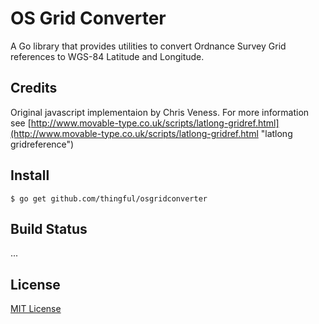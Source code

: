 # OS Grid Converter

A Go library that provides utilities to convert Ordnance Survey Grid references to WGS-84 Latitude and Longitude.


## Credits
Original javascript implementaion by Chris Veness. For more information see [http://www.movable-type.co.uk/scripts/latlong-gridref.html](http://www.movable-type.co.uk/scripts/latlong-gridref.html "latlong gridreference")

## Install 

```
$ go get github.com/thingful/osgridconverter
```

## Build Status
...

## License
[MIT License](LICENSE "MIT License")